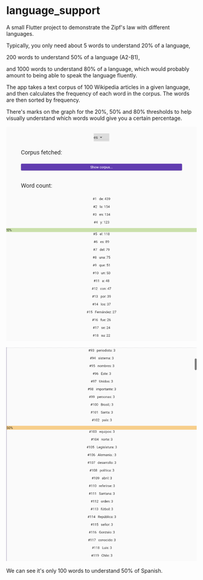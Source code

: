 # language_support

A small Flutter project to demonstrate the Zipf's law with different languages.

Typically, you only need about 5 words to understand 20% of a language,

200 words to understand 50% of a language (A2-B1),

and 1000 words to understand 80% of a language, which would probably amount to being able to speak the language fluently.

The app takes a text corpus of 100 Wikipedia articles in a given language, and then calculates the frequency of each word in the corpus. The words are then sorted by frequency.

There's marks on the graph for the 20%, 50% and 80% thresholds to help visually understand which words would give you a certain percentage.

![20% Spanish example](image.png)

![50% Spanish](image-1.png)

We can see it's only 100 words to understand 50% of Spanish.
